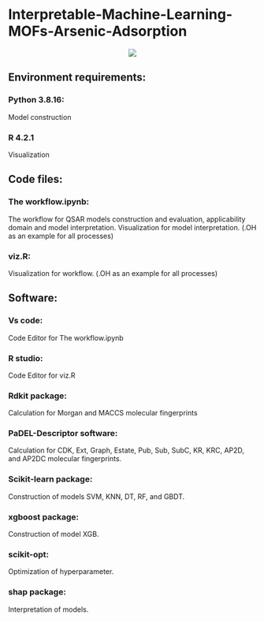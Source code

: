 # Interpretable-Machine-Learning-MOFs-Arsenic-Adsorption

<div align="center">
  <img src="https://github.com/lzhzzzzwill/Interpretable-Machine-Learning-MOFs-for-Arsenic-Adsorption/metadata/CIF of MOFs
/toci.png
">
</div>

## Environment requirements:
### Python 3.8.16:
Model construction
### R 4.2.1
Visualization

## Code files:
### The workflow.ipynb:
The workflow for QSAR models construction and evaluation, applicability domain and model interpretation. Visualization for model interpretation. (.OH as an example for all processes)
### viz.R:
Visualization for workflow. (.OH as an example for all processes)

## Software:
### Vs code: 
Code Editor for The workflow.ipynb
### R studio:
Code Editor for viz.R
### Rdkit package:
Calculation for Morgan and MACCS molecular fingerprints
### PaDEL-Descriptor software:
Calculation for CDK, Ext, Graph, Estate, Pub, Sub, SubC, KR, KRC, AP2D, and AP2DC  molecular fingerprints.
### Scikit-learn package:
Construction of models SVM, KNN, DT, RF, and GBDT. 
### xgboost package:
Construction of model XGB.
### scikit-opt:
Optimization of hyperparameter.
### shap package:
Interpretation of models.

